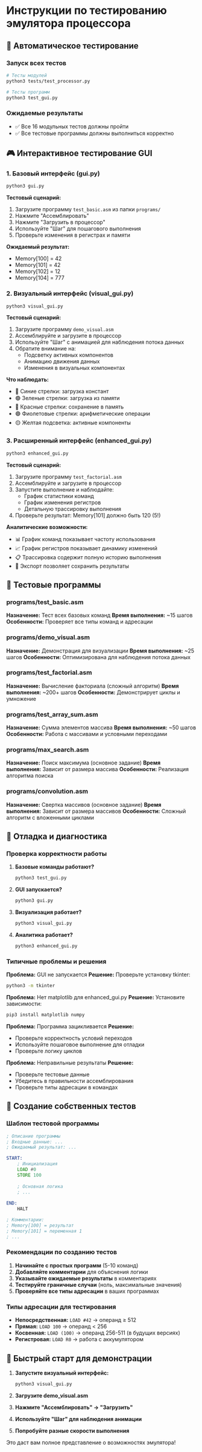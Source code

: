 # Инструкции по тестированию эмулятора процессора

## 🧪 Автоматическое тестирование

### Запуск всех тестов
```bash
# Тесты модулей
python3 tests/test_processor.py

# Тесты программ
python3 test_gui.py
```

### Ожидаемые результаты
- ✅ Все 16 модульных тестов должны пройти
- ✅ Все тестовые программы должны выполниться корректно

## 🎮 Интерактивное тестирование GUI

### 1. Базовый интерфейс (gui.py)
```bash
python3 gui.py
```

**Тестовый сценарий:**
1. Загрузите программу `test_basic.asm` из папки `programs/`
2. Нажмите "Ассемблировать"
3. Нажмите "Загрузить в процессор"
4. Используйте "Шаг" для пошагового выполнения
5. Проверьте изменения в регистрах и памяти

**Ожидаемый результат:**
- Memory[100] = 42
- Memory[101] = 42
- Memory[102] = 12
- Memory[104] = 777

### 2. Визуальный интерфейс (visual_gui.py)
```bash
python3 visual_gui.py
```

**Тестовый сценарий:**
1. Загрузите программу `demo_visual.asm`
2. Ассемблируйте и загрузите в процессор
3. Используйте "Шаг" с анимацией для наблюдения потока данных
4. Обратите внимание на:
   - Подсветку активных компонентов
   - Анимацию движения данных
   - Изменения в визуальных компонентах

**Что наблюдать:**
- 🔵 Синие стрелки: загрузка констант
- 🟢 Зеленые стрелки: загрузка из памяти
- 🔴 Красные стрелки: сохранение в память
- 🟣 Фиолетовые стрелки: арифметические операции
- 🟡 Желтая подсветка: активные компоненты

### 3. Расширенный интерфейс (enhanced_gui.py)
```bash
python3 enhanced_gui.py
```

**Тестовый сценарий:**
1. Загрузите программу `test_factorial.asm`
2. Ассемблируйте и загрузите в процессор
3. Запустите выполнение и наблюдайте:
   - График статистики команд
   - График изменения регистров
   - Детальную трассировку выполнения
4. Проверьте результат: Memory[101] должно быть 120 (5!)

**Аналитические возможности:**
- 📊 График команд показывает частоту использования
- 📈 График регистров показывает динамику изменений
- 📋 Трассировка содержит полную историю выполнения
- 💾 Экспорт позволяет сохранить результаты

## 🎯 Тестовые программы

### programs/test_basic.asm
**Назначение:** Тест всех базовых команд
**Время выполнения:** ~15 шагов
**Особенности:** Проверяет все типы команд и адресации

### programs/demo_visual.asm  
**Назначение:** Демонстрация для визуализации
**Время выполнения:** ~25 шагов
**Особенности:** Оптимизирована для наблюдения потока данных

### programs/test_factorial.asm
**Назначение:** Вычисление факториала (сложный алгоритм)
**Время выполнения:** ~200+ шагов
**Особенности:** Демонстрирует циклы и умножение

### programs/test_array_sum.asm
**Назначение:** Сумма элементов массива
**Время выполнения:** ~50 шагов  
**Особенности:** Работа с массивами и условными переходами

### programs/max_search.asm
**Назначение:** Поиск максимума (основное задание)
**Время выполнения:** Зависит от размера массива
**Особенности:** Реализация алгоритма поиска

### programs/convolution.asm
**Назначение:** Свертка массивов (основное задание)
**Время выполнения:** Зависит от размера массивов
**Особенности:** Сложный алгоритм с вложенными циклами

## 🔧 Отладка и диагностика

### Проверка корректности работы
1. **Базовые команды работают?**
   ```bash
   python3 test_gui.py
   ```

2. **GUI запускается?**
   ```bash
   python3 gui.py
   ```

3. **Визуализация работает?**
   ```bash
   python3 visual_gui.py
   ```

4. **Аналитика работает?**
   ```bash
   python3 enhanced_gui.py
   ```

### Типичные проблемы и решения

**Проблема:** GUI не запускается
**Решение:** Проверьте установку tkinter:
```bash
python3 -m tkinter
```

**Проблема:** Нет matplotlib для enhanced_gui.py
**Решение:** Установите зависимости:
```bash
pip3 install matplotlib numpy
```

**Проблема:** Программа зацикливается
**Решение:** 
- Проверьте корректность условий переходов
- Используйте пошаговое выполнение для отладки
- Проверьте логику циклов

**Проблема:** Неправильные результаты
**Решение:**
- Проверьте тестовые данные
- Убедитесь в правильности ассемблирования
- Проверьте типы адресации в командах

## 📝 Создание собственных тестов

### Шаблон тестовой программы
```asm
; Описание программы
; Входные данные: ...
; Ожидаемый результат: ...

START:
    ; Инициализация
    LOAD #0
    STORE 100
    
    ; Основная логика
    ; ...
    
END:
    HALT

; Комментарии:
; Memory[100] = результат
; Memory[101] = переменная 1
; ...
```

### Рекомендации по созданию тестов
1. **Начинайте с простых программ** (5-10 команд)
2. **Добавляйте комментарии** для объяснения логики
3. **Указывайте ожидаемые результаты** в комментариях
4. **Тестируйте граничные случаи** (ноль, максимальные значения)
5. **Проверяйте все типы адресации** в ваших программах

### Типы адресации для тестирования
- **Непосредственная:** `LOAD #42` → операнд ≥ 512
- **Прямая:** `LOAD 100` → операнд < 256  
- **Косвенная:** `LOAD (100)` → операнд 256-511 (в будущих версиях)
- **Регистровая:** `LOAD R0` → работа с аккумулятором

## 🚀 Быстрый старт для демонстрации

1. **Запустите визуальный интерфейс:**
   ```bash
   python3 visual_gui.py
   ```

2. **Загрузите demo_visual.asm**

3. **Нажмите "Ассемблировать" → "Загрузить"**

4. **Используйте "Шаг" для наблюдения анимации**

5. **Попробуйте разные скорости выполнения**

Это даст вам полное представление о возможностях эмулятора!
